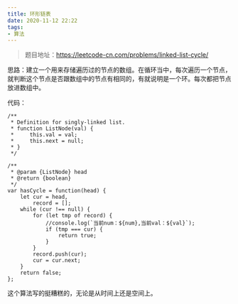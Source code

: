 ```yaml
---
title: 环形链表
date: 2020-11-12 22:22
tags:
- 算法
---
```

>题目地址：https://leetcode-cn.com/problems/linked-list-cycle/

思路：建立一个用来存储遍历过的节点的数组。在循环当中，每次遍历一个节点，就判断这个节点是否跟数组中的节点有相同的，有就说明是一个环。每次都把节点放进数组中。

代码：
```
/**
 * Definition for singly-linked list.
 * function ListNode(val) {
 *     this.val = val;
 *     this.next = null;
 * }
 */

/**
 * @param {ListNode} head
 * @return {boolean}
 */
var hasCycle = function(head) {
    let cur = head,
        record = [];
    while (cur !== null) {
        for (let tmp of record) {
            //console.log(`当前num：${num},当前val：${val}`);
            if (tmp === cur) {
                return true;
            }
        }
        record.push(cur);
        cur = cur.next;
    }
    return false;
};
```
这个算法写的挺糟糕的，无论是从时间上还是空间上。